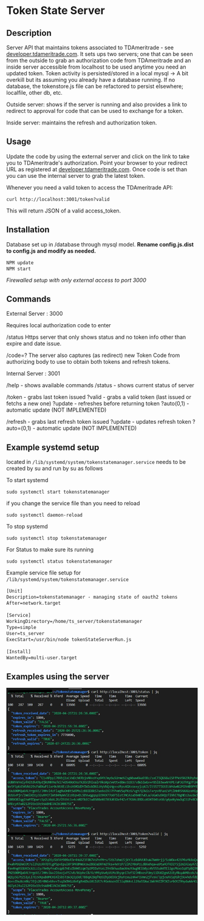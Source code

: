 # Token State Server

## Description

Server API that maintains tokens associated to TDAmeritrade - see [developer.tdameritrade.com](http://developer.tdameritrade.com).  It sets ups two servers; one that can be seen from the outside to grab an authorization code from TDAmeritrade and an inside server accessible from localhost to be used anytime you need an updated token.  Token activity is persisted/stored in a local mysql -> A bit overkill but its assuming you already have a database running.  If no database, the tokenstore.js file can be refactored to persist elsewhere; localfile, other db, etc.

Outside server: shows if the server is running and also provides a link to redirect to approval for code that can be used to exchange for a token.

Inside server: maintains the refresh and authorization token. 

## Usage

Update the code by using the external server and click on the link to take you to TDAmeritrade's authorization.  Point your browser to your redirect URL as registered at [developer.tdameritrade.com](http://developer.tdameritrade.com).  Once code is set than you can use the internal server to grab the latest token.

Whenever you need a valid token to access the TDAmeritrade API:
```
curl http://localhost:3001/token?valid
```
This will return JSON of a valid access_token.

## Installation

Database set up in /database through mysql model.  **Rename config.js.dist to config.js and modify as needed.**

```
NPM update
NPM start
```

*Firewalled setup with only external access to port 3000*


## Commands

External Server : 3000

Requires local authorization code to enter

/status
Https server that only shows status and no token info other than expire and date issue.

/code=?
The server also captures (as redirect) new Token Code from authorizing body to use to obtain both tokens and refresh tokens.

Internal Server : 3001

/help - shows available commands
/status - shows current status of server

/token - grabs last token issued
?valid - grabs a valid token (last issued or fetchs a new one)
?update - refreshes before returning token
?auto(0,1) - automatic update (NOT IMPLEMENTED)

/refresh - grabs last refresh token issued
?update - updates refresh token
?auto=(0,1) - automatic update (NOT IMPLEMENTED)


## Example systemd setup

located in `/lib/systemd/system/tokenstatemanager.service`
needs to be created by su and run by su as follows

To start systemd
```
sudo systemctl start tokenstatemanager
```

if you change the service file than you need to reload
```
sudo systemctl daemon-reload
```

To stop systemd
```
sudo systemctl stop tokenstatemanager
```

For Status to make sure its running
```
sudo systemctl status tokenstatemanager
```

Example service file setup for `/lib/systemd/system/tokenstatemanager.service`
```
[Unit]
Description=tokenstatemanager - managing state of oauth2 tokens
After=network.target

[Service]
WorkingDirectory=/home/ts_server/tokenstatemanager
Type=simple
User=ts_server
ExecStart=/usr/bin/node tokenStateServerRun.js

[Install]
WantedBy=multi-user.target
```

## Examples using the server

![Example of internal server](./images/tokenstate_1_mod.jpg)


